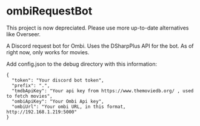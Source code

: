 # ombiRequestBot
This project is now depreciated. Please use more up-to-date alternatives like Overseer.

A Discord request bot for Ombi. Uses the DSharpPlus API for the bot. As of right now, only works for movies.

Add config.json to the debug directory with this information: 

```
{
  "token": "Your discord bot token",
  "prefix": ".",
  "tmdbApiKey": "Your api key from https://www.themoviedb.org/ , used to fetch movies",
  "ombiApiKey": "Your Ombi Api key",
  "ombiUrl": "Your ombi URL, in this format, http://192.168.1.219:5000"
}
```
